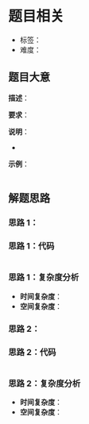 # 题目相关

- 标签：
- 难度：

## 题目大意

**描述**：

**要求**：

**说明**：

- 

**示例**：

```python

```

## 解题思路

### 思路 1：



### 思路 1：代码

```python

```

### 思路 1：复杂度分析

- **时间复杂度**：
- **空间复杂度**：

### 思路 2：



### 思路 2：代码

```python

```

### 思路 2：复杂度分析

- **时间复杂度**：
- **空间复杂度**：